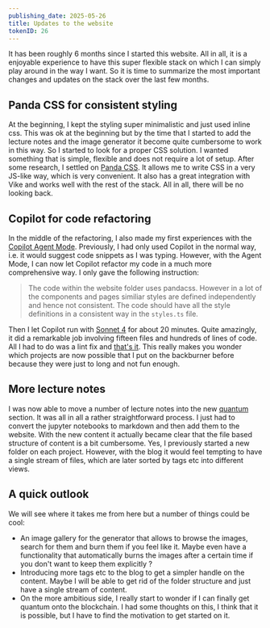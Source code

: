 ```yaml
---
publishing_date: 2025-05-26
title: Updates to the website
tokenID: 26
---
```


It has been roughly 6 months since I started this website. All in all, it is a enjoyable experience to have this super flexible stack on which I can simply play around in the way I want. So it is time to summarize the most important changes and updates on the stack over the last few months.

## Panda CSS for consistent styling

At the beginning, I kept the styling super minimalistic and just used inline css. This was ok at the beginning but by the time that I started to add the lecture notes and the image generator it become quite cumbersome to work in this way. So I started to look for a proper CSS solution. I wanted something that is simple, flexible and does not require a lot of setup. After some research, I settled on [Panda CSS](https://panda-css.com/). It allows me to write CSS in a very JS-like way, which is very convenient. It also has a great integration with Vike and works well with the rest of the stack. All in all, there will be no looking back.

## Copilot for code refactoring

In the middle of the refactoring, I also made my first experiences with the [Copilot Agent Mode](https://github.blog/ai-and-ml/github-copilot/agent-mode-101-all-about-github-copilots-powerful-mode/). Previously, I had only used Copilot in the normal way, i.e. it would suggest code snippets as I was typing. However, with the Agent Mode, I can now let Copilot refactor my code in a much more comprehensive way. I only gave the following instruction:

> The code within the website folder uses pandacss. However in a lot of the components and pages similiar styles are defined independently and hence not consistent. The code should have all the style definitions in a consistent way in the `styles.ts` file.

Then I let Copilot run with [Sonnet 4](https://www.anthropic.com/claude/sonnet) for about 20 minutes. Quite amazingly, it did a remarkable job involving fifteen files and hundreds of lines of code. All I had to do was a lint fix and [that's it](https://github.com/fretchen/fretchen.github.io/commit/8b9f37cb0ce2ef54bed23b034a40cebde72608b4). This really makes you wonder which projects are now possible that I put on the backburner before because they were just to long and not fun enough.

## More lecture notes

I was now able to move a number of lecture notes into the new [quantum](../quantum) section. It was all in all a rather straightforward process. I just had to convert the jupyter notebooks to markdown and then add them to the website. With the new content it actually became clear that the file based structure of content is a bit cumbersome. Yes, I previously started a new folder on each project. However, with the blog it would feel tempting to have a single stream of files, which are later sorted by tags etc into different views.

## A quick outlook

We will see where it takes me from here but a number of things could be cool:

- An image gallery for the generator that allows to browse the images, search for them and burn them if you feel like it. Maybe even have a functionality that automatically burns the images after a certain time if you don't want to keep them explicitly ?
- Introducing more tags etc to the blog to get a simpler handle on the content. Maybe I will be able to get rid of the folder structure and just have a single stream of content.
- On the more ambitious side, I really start to wonder if I can finally get quantum onto the blockchain. I had some thoughts on this, I think that it is possible, but I have to find the motivation to get started on it.
